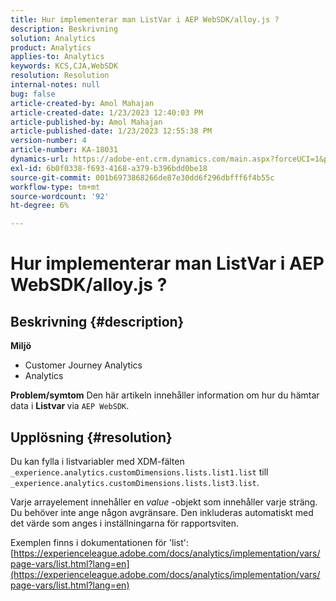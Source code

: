 ```yaml
---
title: Hur implementerar man ListVar i AEP WebSDK/alloy.js ?
description: Beskrivning
solution: Analytics
product: Analytics
applies-to: Analytics
keywords: KCS,CJA,WebSDK
resolution: Resolution
internal-notes: null
bug: false
article-created-by: Amol Mahajan
article-created-date: 1/23/2023 12:40:03 PM
article-published-by: Amol Mahajan
article-published-date: 1/23/2023 12:55:38 PM
version-number: 4
article-number: KA-18031
dynamics-url: https://adobe-ent.crm.dynamics.com/main.aspx?forceUCI=1&pagetype=entityrecord&etn=knowledgearticle&id=ea81f808-1b9b-ed11-aad1-6045bd006239
exl-id: 6b0f0338-f693-4168-a379-b396bdd0be18
source-git-commit: 001b6973868266de87e30dd6f296dbfff6f4b55c
workflow-type: tm+mt
source-wordcount: '92'
ht-degree: 6%

---
```


# Hur implementerar man ListVar i AEP WebSDK/alloy.js ?

## Beskrivning {#description}

<b>Miljö</b>
- Customer Journey Analytics
- Analytics 



<b>Problem/symtom</b>
Den här artikeln innehåller information om hur du hämtar data i <b>Listvar </b>via `AEP WebSDK`.


## Upplösning {#resolution}

Du kan fylla i listvariabler med XDM-fälten<br>
`_experience.analytics.customDimensions.lists.list1.list` till `_experience.analytics.customDimensions.lists.list3.list`.

Varje arrayelement innehåller en *value* -objekt som innehåller varje sträng. Du behöver inte ange någon avgränsare. Den inkluderas automatiskt med det värde som anges i inställningarna för rapportsviten.

Exemplen finns i dokumentationen för &#39;list&#39;: [https://experienceleague.adobe.com/docs/analytics/implementation/vars/page-vars/list.html?lang=en](https://experienceleague.adobe.com/docs/analytics/implementation/vars/page-vars/list.html?lang=en)
